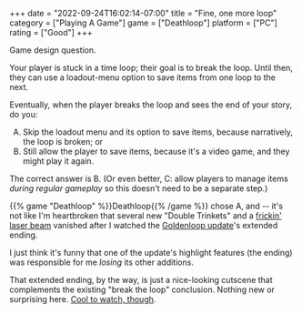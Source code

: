 +++
date = "2022-09-24T16:02:14-07:00"
title = "Fine, one more loop"
category = ["Playing A Game"]
game = ["Deathloop"]
platform = ["PC"]
rating = ["Good"]
+++

Game design question.

Your player is stuck in a time loop; their goal is to break the loop.  Until then, they can use a loadout-menu option to save items from one loop to the next.

Eventually, when the player breaks the loop and sees the end of your story, do you:

<ol type="A">
<li>Skip the loadout menu and its option to save items, because narratively, the loop is broken; or</li>
<li>Still allow the player to save items, because it's a video game, and they might play it again.</li>
</ol>

The correct answer is B.  (Or even better, C: allow players to manage items <i>during regular gameplay</i> so this doesn't need to be a separate step.)

{{% game "Deathloop" %}}Deathloop{{% /game %}} chose A, and -- it's not like I'm heartbroken that several new "Double Trinkets" and a <a href="https://deathloop.fandom.com/wiki/HALPS_Prototype">frickin' laser beam</a> vanished after I watched the <a href="https://deathloop.fandom.com/wiki/Game_Updates/04">Goldenloop update</a>'s extended ending.

I just think it's funny that one of the update's highlight features (the ending) was responsible for me <i>losing</i> its other additions.

That extended ending, by the way, is just a nice-looking cutscene that complements the existing "break the loop" conclusion.  Nothing new or surprising here.  <a href="https://www.youtube.com/watch?v=OfOYRs4yS78">Cool to watch, though</a>.
